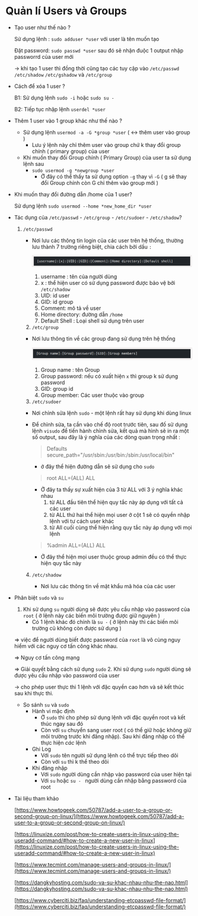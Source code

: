 # Quản lí Users và Groups

- Tạo user như thế nào ?

    Sử dụng lệnh : `sudo adduser *user` với user là tên muốn tạo 

    Đặt password: `sudo passwd *user` sau đó sẽ nhận đuộc 1 output nhập passworrd của user mới

    → khi tạo 1 user thì đồng thời cũng tạo các tuy cập vào `/etc/passwd` `/etc/shadow` `/etc/gshadow` và `/etc/group`

- Cách để xóa 1 user ?

    B1: Sử dụng lệnh `sudo -i` hoặc `sudo su -`

    B2: Tiếp tục nhập lệnh `userdel *user`

- Thêm 1 user vào 1 group khác như thế nào ?
    - Sử dụng lệnh `usermod -a -G *group *user` ( ↔ thêm user vào group )
        - Lưu ý lệnh này chỉ thêm user vào group chứ k thay đổi group chính ( primary group) của user
    - Khi muốn thay đổi Group chính ( Primary Group) của user ta sử dụng lệnh sau
        - `sudo usermod -g *newgroup *user`
            - Ở đây có thể thấy ta sử dụng option `-g` thay vì `-G` ( g sẽ thay đổi Group chính còn G chỉ thêm vào group mới )
- Khi muốn thay đổi đường dẫn /home của 1 user?

    Sử dụng lệnh `sudo usermod --home *new_home_dir *user` 

- Tác dụng của  `/etc/passwd` - `/etc/group` - `/etc/sudoer` - `/etc/shadow`?
    1. `/etc/passwd`
        - Nơi lưu các thông tin login của các user trên hệ thống, thường lưu thành 7 trường riêng biệt, chia cách bởi dấu `:`

            ![Quan_li_user_group_image/Selection_003.png](Quan_li_user_group_image/Selection_003.png)

            1. username : tên của người dùng
            2. x : thể hiện user có sử dụng password được bảo vệ bởi `/etc/shadow`
            3. UID: id user
            4. GID: id group
            5. Comment: mô tả về user 
            6. Home directory: đường dẫn `/home`
            7. Default Shell : Loại shell sử dụng trên user

        2. `/etc/group`

        - Nơi lưu thông tin về các group đang sử dụng trên hệ thống

            ![Quan_li_user_group_image/Selection_004.png](Quan_li_user_group_image/Selection_004.png)

            1. Group name : tên Group 
            2. Group password: nếu có xuất hiện `x` thì group k sử dụng password
            3. GID: group id
            4. Group member: Các user thuộc vào group

        3. `/etc/sudoer`

        - Nơi chỉnh sửa lệnh `sudo` - một lệnh rất hay sử dụng khi dùng linux
        - Để chỉnh sửa, ta cần vào chế độ root trước tiên, sau đố sử dụng lệnh `visudo` để tiến hành chỉnh sửa, kết quả mà hình sẽ in ra một số output, sau đây là ý nghĩa của các dòng quan trọng nhất :

            > Defaults secure_path="/usr/sbin:/usr/bin:/sbin:/usr/local/bin"

            - ở đây thể hiện đường dẫn sẽ sử dụng cho `sudo`

            > root ALL=(ALL) ALL

            - Ở đây ta thấy sự xuất hiện của 3 từ ALL với 3 ý nghĩa khác nhau
                1. từ ALL đầu tiên thể hiện quy tắc này áp dụng với tất cả các user
                2. từ ALL thứ hai thể hiện mọi user ở cột 1 sẽ có quyền nhập lệnh với tư cách user khác
                3. từ All cuối cùng thể hiện rằng quy tắc này áp dụng với mọi lệnh

            > %admin ALL=(ALL) ALL

            - Ở đây thể hiện mọi user thuộc group admin đều có thể thực hiện quy tắc này

         4. `/etc/shadow`

            - Nơi lưu các thông tin về mật khẩu mã hóa của các user

- Phân biệt `sudo` và `su`
    1. Khi sử dụng `su` người dùng sẽ được yêu cầu nhập vào password của `root` ( ở lệnh này các biến môi trường được giữ nguyên )
        - Có 1 lệnh khác đó chính là `su -` ( ở lệnh này thì các biến môi trường cũ không còn được sử dụng )

    ⇒ việc để người dùng biết được password của `root` là vô cùng nguy hiểm với các nguy cơ tấn công khác nhau.

    ⇒ Nguy cơ tấn công mạng 

    ⇒ Giải quyết bằng cách sử dụng `sudo` 
    2. Khi sử dụng `sudo` người dùng sẽ được yêu cầu nhập vào password của user

    → cho phép user thực thi 1 lệnh với đặc quyền cao hơn và sẽ kết thúc sau khi thực thi.

    - So sánh `su` và `sudo`
        - Hành vi mặc định
            - Ở `sudo` thì cho phép sử dụng lệnh với đặc quyền root và kết thúc ngay sau đó
            - Còn với `su` chuyển sang user root ( có thể giữ hoặc không giữ môi trường trước khi đăng nhập). Sau khi đăng nhập có thể thực hiện *các* lệnh
        - Ghi Log
            - Với `sudo` tên người sử dụng lệnh có thể trực tiếp theo dõi
            - Còn với `su` thì k thể theo dõi
        - Khi đăng nhập
            - Với `sudo` người dùng cần nhập vào password của user hiện  tại
            - Với `su` hoặc `su - ` người dùng cần nhập bằng password của root 
- Tài liệu tham khảo

    [https://www.howtogeek.com/50787/add-a-user-to-a-group-or-second-group-on-linux/](https://www.howtogeek.com/50787/add-a-user-to-a-group-or-second-group-on-linux/)

    [https://linuxize.com/post/how-to-create-users-in-linux-using-the-useradd-command/#how-to-create-a-new-user-in-linux](https://linuxize.com/post/how-to-create-users-in-linux-using-the-useradd-command/#how-to-create-a-new-user-in-linux)

    [https://www.tecmint.com/manage-users-and-groups-in-linux/](https://www.tecmint.com/manage-users-and-groups-in-linux/)

    [https://dangkyhosting.com/sudo-va-su-khac-nhau-nhu-the-nao.html](https://dangkyhosting.com/sudo-va-su-khac-nhau-nhu-the-nao.html)

    [https://www.cyberciti.biz/faq/understanding-etcpasswd-file-format/](https://www.cyberciti.biz/faq/understanding-etcpasswd-file-format/)
